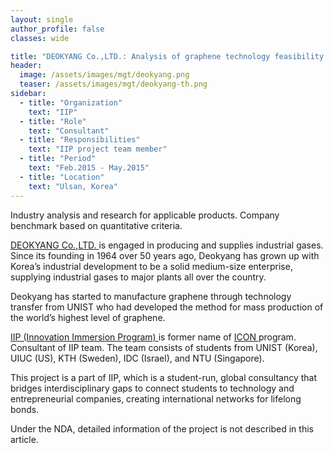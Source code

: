 ```yaml
---
layout: single
author_profile: false
classes: wide

title: "DEOKYANG Co.,LTD.: Analysis of graphene technology feasibility in the application."
header:
  image: /assets/images/mgt/deokyang.png
  teaser: /assets/images/mgt/deokyang-th.png
sidebar:
  - title: "Organization"
    text: "IIP"
  - title: "Role"
    text: "Consultant"
  - title: "Responsibilities"
    text: "IIP project team member" 
  - title: "Period"
    text: "Feb.2015 - May.2015"
  - title: "Location"
    text: "Ulsan, Korea" 
---
```


Industry analysis and research for applicable products. Company benchmark based on quantitative criteria.

<a href="http://www.deokyang.com/eng/" class="no-uline"> DEOKYANG Co.,LTD. </a> is engaged in producing and supplies industrial gases. Since its founding in 1964 over 50 years ago, Deokyang has grown up with Korea’s industrial development to be a solid medium-size enterprise, supplying industrial gases to major plants all over the country.

Deokyang has started to manufacture graphene through technology transfer from UNIST who had developed the method for mass production of the world’s highest level of graphene.

<a href="https://www.linkedin.com/company/innovation-immersion-program/" class="no-uline"> IIP (Innovation Immersion Program) </a> is former name of <a href="https://www.linkedin.com/company/international-consulting-network---icon/" class="no-uline"> ICON </a> program. 
Consultant of IIP team. The team consists of students from UNIST (Korea), UIUC (US), KTH (Sweden), IDC (Israel), and NTU (Singapore).

This project is a part of IIP, which is a student-run, global consultancy that bridges interdisciplinary gaps to connect students to technology and entrepreneurial companies, creating international networks for lifelong bonds. 

Under the NDA, detailed information of the project is not described in this article.